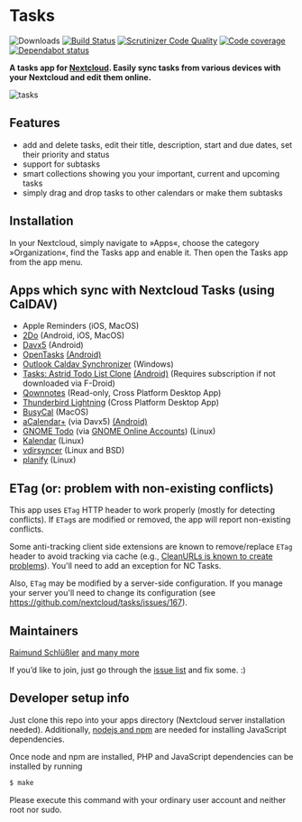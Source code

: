 # Tasks
![Downloads](https://img.shields.io/github/downloads/nextcloud/tasks/total.svg) [![Build Status](https://scrutinizer-ci.com/g/nextcloud/tasks/badges/build.png?b=master)](https://scrutinizer-ci.com/g/nextcloud/tasks/build-status/master) [![Scrutinizer Code Quality](https://scrutinizer-ci.com/g/nextcloud/tasks/badges/quality-score.png?b=master)](https://scrutinizer-ci.com/g/nextcloud/tasks/?branch=master) [![Code coverage](https://img.shields.io/codecov/c/github/nextcloud/tasks.svg)](https://codecov.io/gh/nextcloud/tasks/) [![Dependabot status](https://img.shields.io/badge/Dependabot-enabled-brightgreen.svg?longCache=true&logo=dependabot)](https://dependabot.com)

**A tasks app for [Nextcloud](http://nextcloud.com). Easily sync tasks from various devices with your Nextcloud and edit them online.**

![tasks](https://raw.githubusercontent.com/nextcloud/tasks/master/screenshots/tasks-1.png)

## Features

* add and delete tasks, edit their title, description, start and due dates, set their priority and status
* support for subtasks
* smart collections showing you your important, current and upcoming tasks
* simply drag and drop tasks to other calendars or make them subtasks

## Installation

In your Nextcloud, simply navigate to »Apps«, choose the category »Organization«, find the Tasks app and enable it.
Then open the Tasks app from the app menu.

## Apps which sync with Nextcloud Tasks (using CalDAV)

* Apple Reminders (iOS, MacOS)
* [2Do](https://www.2doapp.com/) (Android, iOS, MacOS)
* [Davx5](https://www.davx5.com/) (Android)
* [OpenTasks](https://opentasks.app/) [(Android)](https://f-droid.org/packages/org.dmfs.tasks/)
* [Outlook Caldav Synchronizer](https://caldavsynchronizer.org/)  (Windows)
* [Tasks: Astrid Todo List Clone](https://tasks.org/)  [(Android)](https://play.google.com/store/apps/details?id=org.tasks&pcampaignid=MKT-Other-global-all-co-prtnr-py-PartBadge-Mar2515-1) (Requires subscription if not downloaded via F-Droid)
* [Qownnotes](https://www.qownnotes.org/) (Read-only, Cross Platform Desktop App)
* [Thunderbird Lightning](https://www.thunderbird.net/en-US/calendar/) (Cross Platform Desktop App)
* [BusyCal](https://www.busymac.com/busycal) (MacOS)
* [aCalendar+](https://acalendar.tapirapps.de/de/support/home) (via Davx5) [(Android)](https://play.google.com/store/apps/details?id=org.withouthat.acalendarplus)
* [GNOME Todo](https://wiki.gnome.org/Apps/Todo) (via [GNOME Online Accounts](https://wiki.gnome.org/Design/SystemSettings/OnlineAccounts)) (Linux)
* [Kalendar](https://apps.kde.org/kalendar/) (Linux)
* [vdirsyncer](https://vdirsyncer.pimutils.org/en/stable/) (Linux and BSD)
* [planify](https://github.com/alainm23/planify) (Linux)


## ETag (or: problem with non-existing conflicts)

This app uses `ETag` HTTP header to work properly (mostly for detecting conflicts). If `ETag`s are modified or removed, the app will report non-existing conflicts.

Some anti-tracking client side extensions are known to remove/replace `ETag` header to avoid tracking via cache (e.g., [CleanURLs is known to create problems](https://github.com/nextcloud/tasks/issues/2077)). You'll need to add an exception for NC Tasks.

Also, `ETag` may be modified by a server-side configuration. If you manage your server you'll need to change its configuration (see https://github.com/nextcloud/tasks/issues/167).

## Maintainers

[Raimund Schlüßler](https://github.com/raimund-schluessler) [and many more](https://github.com/nextcloud/tasks/graphs/contributors)

If you’d like to join, just go through the [issue list](https://github.com/nextcloud/tasks/issues?q=is%3Aopen+is%3Aissue+label%3A%22starter+issue%22) and fix some. :)

## Developer setup info

Just clone this repo into your apps directory (Nextcloud server installation needed). Additionally,  [nodejs and npm](https://nodejs.org/en/download/package-manager/) are needed for installing JavaScript dependencies.

Once node and npm are installed, PHP and JavaScript dependencies can be installed by running
```bash
$ make
```
Please execute this command with your ordinary user account and neither root nor sudo.
